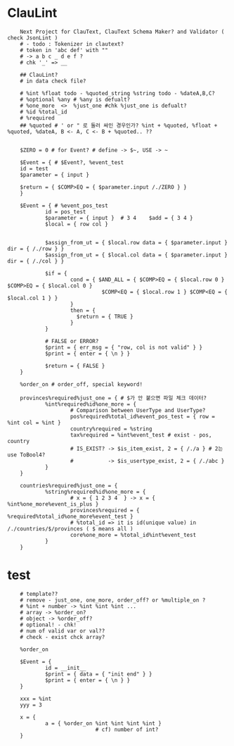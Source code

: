 # ClauLint
        Next Project for ClauText, ClauText Schema Maker? and Validator ( check JsonLint )
        # - todo : Tokenizer in clautext?
        # token in 'abc def' with ""
        # -> a b c _ d e f ?
        # chk '_' => __

        ## ClauLint?
        # in data check file?

        # %int %float todo - %quoted_string %string todo - %dateA,B,C?
        # %optional %any # %any is defualt?
        # %one_more  <>  %just_one #chk %just_one is defualt?
        # %id %total_id
        # %required 
        ## %quoted # ' or " 로 둘러 싸인 경우인가? %int + %quoted, %float + %quoted, %dateA, B <- A, C <- B + %quoted.. ??


        $ZERO = 0 # for Event? # define -> $~, USE -> ~

        $Event = { # $Event?, %event_test
        id = test
        $parameter = { input }

        $return = { $COMP>EQ = { $parameter.input /./ZERO } }
        }

        $Event = { # %event_pos_test        
                id = pos_test
                $parameter = { input }  # 3 4    $add = { 3 4 }
                $local = { row col }


                $assign_from_ut = { $local.row data = { $parameter.input } dir = { /./row } }
                $assign_from_ut = { $local.col data = { $parameter.input } dir = { /./col } }

                $if = { 
                        cond = { $AND_ALL = { $COMP>EQ = { $local.row 0 } $COMP>EQ = { $local.col 0 } 
                                  $COMP<EQ = { $local.row 1 } $COMP<EQ = { $local.col 1 } } 
                        }
                        then = {
                          $return = { TRUE }
                        }
                }

                # FALSE or ERROR?
                $print = { err_msg = { "row, col is not valid" } }
                $print = { enter = { \n } }

                $return = { FALSE }
        }

        %order_on # order_off, special keyword!

        provinces%required%just_one = { # $가 안 붙으면 파일 체크 데이터?
                %int%required%id%one_more = {
                        # Comparison between UserType and UserType?
                        pos%required%total_id%event_pos_test = { row = %int col = %int } 
                        country%required = %string
                        tax%required = %int%event_test # exist - pos, country
                        # IS_EXIST? -> $is_item_exist, 2 = { /./a } # 2는 use ToBool4?
                        #           -> $is_usertype_exist, 2 = { /./abc }
                }
        }

        countries%required%just_one = {
                %string%required%id%one_more = {
                        # x = { 1 2 3 4  } -> x = { %int%one_more%event_is_plus }
                        provinces%required = { %required%total_id%one_more%event_test } 
                        # %total_id => it is id(unique value) in /./countries/$/provinces ( $ means all ) 
                        core%one_more = %total_id%int%event_test
                }
        }
        
# test
        # template??
        # remove - just_one, one_more, order_off? or %multiple_on ?
        # %int + number -> %int %int %int ...
        # array -> %order_on?
        # object -> %order_off?
        # optional! - chk!
        # num of valid var or val??
        # check - exist chck array?

        %order_on

        $Event = {
                id = __init__
                $print = { data = { "init end" } }
                $print = { enter = { \n } }
        }

        xxx = %int
        yyy = 3

        x = { 
                a = { %order_on %int %int %int %int } 
                                # cf) number of int?
        }


